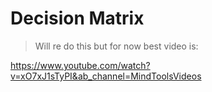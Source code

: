 # Decision Matrix

> Will re do this but for now best video is:


https://www.youtube.com/watch?v=xO7xJ1sTyPI&ab_channel=MindToolsVideos
